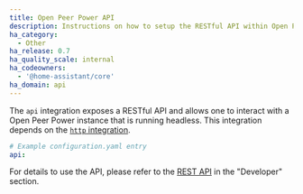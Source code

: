 ```yaml
---
title: Open Peer Power API
description: Instructions on how to setup the RESTful API within Open Peer Power.
ha_category:
  - Other
ha_release: 0.7
ha_quality_scale: internal
ha_codeowners:
  - '@home-assistant/core'
ha_domain: api
---
```


The `api` integration exposes a RESTful API and allows one to interact with a Open Peer Power instance that is running headless. This integration depends on the [`http` integration](/integrations/http/).

```yaml
# Example configuration.yaml entry
api:
```

For details to use the API, please refer to the [REST API](/developers/rest_api/) in the "Developer" section.
